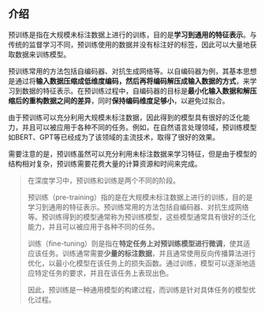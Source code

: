 ## 介绍

预训练是指在大规模未标注数据上进行的训练，目的是**学习到通用的特征表示**。与传统的监督学习不同，预训练使用的数据并没有标注好的标签，因此可以大量地获取数据来训练模型。

预训练常用的方法包括自编码器、对抗生成网络等。以自编码器为例，其基本思想是通过将**输入数据压缩成低维度编码，然后再将编码解压成输入数据的方式**，来学习到数据的特征表示。在预训练过程中，自编码器的目标是**最小化输入数据和解压缩后的重构数据之间的差异**，同时**保持编码维度足够小**，以避免过拟合。

由于预训练可以充分利用大规模未标注数据，因此得到的模型具有很好的泛化能力，并且可以被应用于各种不同的任务。例如，在自然语言处理领域，预训练模型如BERT、GPT等已经成为了该领域的主流技术，取得了很好的效果。

需要注意的是，预训练虽然可以充分利用未标注数据来学习特征，但是由于模型的结构相对复杂，预训练需要花费大量的计算资源和时间来完成。

> 在深度学习中，预训练和训练是两个不同的阶段。
>
> 预训练（pre-training）指的是在大规模未标注数据上进行的训练，目的是学习到通用的特征表示。预训练常用的方法包括自编码器、对抗生成网络等。预训练得到的模型通常称为预训练模型，这些模型通常具有很好的泛化能力，并且可以被应用于各种不同的任务。
>
> 训练（fine-tuning）则是指在**特定任务上对预训练模型进行微调**，使其适应该任务。训练通常需要**少量的标注数据**，并且通常使用反向传播算法进行优化，以最小化模型在该任务上的损失函数。通过训练，模型可以逐渐地适应特定任务的要求，并且在该任务上表现出色。
>
> 因此，预训练是一种通用模型的构建过程，而训练是针对具体任务的模型优化过程。
